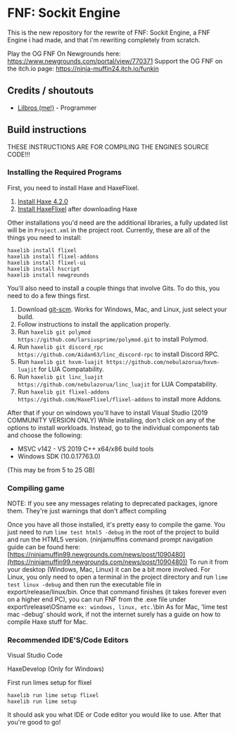 # FNF: Sockit Engine

This is the new repository for the rewrite of FNF: Sockit Engine, a FNF Engine i had made, and that i'm rewriting completely from scratch.

Play the OG FNF On Newgrounds here: https://www.newgrounds.com/portal/view/770371
Support  the OG FNF on the itch.io page: https://ninja-muffin24.itch.io/funkin

## Credits / shoutouts

- [Lilbros (me!)](https://twitter.com/LilbrosD) - Programmer

## Build instructions

THESE INSTRUCTIONS ARE FOR COMPILING THE ENGINES SOURCE CODE!!!

### Installing the Required Programs

First, you need to install Haxe and HaxeFlixel. 
1. [Install Haxe 4.2.0](https://haxe.org/download/version/4.2.0/)
2. [Install HaxeFlixel](https://haxeflixel.com/documentation/install-haxeflixel/) after downloading Haxe

Other installations you'd need are the additional libraries, a fully updated list will be in `Project.xml` in the project root. Currently, these are all of the things you need to install:
```
haxelib install flixel
haxelib install flixel-addons
haxelib install flixel-ui
haxelib install hscript
haxelib install newgrounds
```

You'll also need to install a couple things that involve Gits. To do this, you need to do a few things first.
1. Download [git-scm](https://git-scm.com/downloads). Works for Windows, Mac, and Linux, just select your build.
2. Follow instructions to install the application properly.
3. Run `haxelib git polymod https://github.com/larsiusprime/polymod.git` to install Polymod.
4. Run `haxelib git discord_rpc https://github.com/Aidan63/linc_discord-rpc` to install Discord RPC.
5. Run `haxelib git hxvm-luajit https://github.com/nebulazorua/hxvm-luajit` for LUA Compatability.
6. Run `haxelib git linc_luajit https://github.com/nebulazorua/linc_luajit` for LUA Compatability.
7. Run `haxelib git flixel-addons https://github.com/HaxeFlixel/flixel-addons` to install more Addons.

After that if your on windows you'll have to install Visual Studio (2019 COMMUNITY VERSION ONLY) While installing, don't click on any of the options to install workloads. Instead, go to the individual components tab and choose the following:
* MSVC v142 - VS 2019 C++ x64/x86 build tools
* Windows SDK (10.0.17763.0)

(This may be from 5 to 25 GB)

### Compiling game
NOTE: If you see any messages relating to deprecated packages, ignore them. They're just warnings that don't affect compiling

Once you have all those installed, it's pretty easy to compile the game. You just need to run `lime test html5 -debug` in the root of the project to build and run the HTML5 version. (ninjamuffins command prompt navigation guide can be found here: [https://ninjamuffin99.newgrounds.com/news/post/1090480](https://ninjamuffin99.newgrounds.com/news/post/1090480))
To run it from your desktop (Windows, Mac, Linux) it can be a bit more involved. For Linux, you only need to open a terminal in the project directory and run `lime test linux -debug` and then run the executable file in export/release/linux/bin. Once that command finishes (it takes forever even on a higher end PC), you can run FNF from the .exe file under export\release\OSname `ex: windows, linux, etc.`\bin
As for Mac, 'lime test mac -debug' should work, if not the internet surely has a guide on how to compile Haxe stuff for Mac.

### Recommended	IDE'S/Code Editors

Visual Studio Code

HaxeDevelop (Only for Windows)

First run limes setup for flixel
```
haxelib run lime setup flixel
haxelib run lime setup
```
It should ask you what IDE or Code editor you would like to use.
After that you're good to go!
